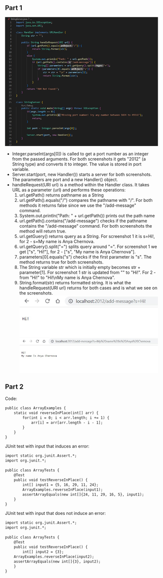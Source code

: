 ## Part 1
![Image](codeStringServer.jpg)  

* Integer.parseInt(args[0]) is called to get a port number as an integer from the passed arguments. For both screenshots it gets "2012" (a String type) and converts it to integer. The value is stored in port variable.
* Server.start(port, new Handler()) starts a server for both screenshots. The parameters are port and a new Handler() object.
* handleRequest(URI url) is a method within the Handler class. It takes URL as a parameter (url) and performs these operations:
  1. url.getPath() returns pathname as a String
  2. url.getPath().equals("/") compares the pathname with "/". For both methods it returns false since we use the "/add-message" command.
  3. System.out.println("Path: " + url.getPath()) prints out the path name
  4. url.getPath().contains("/add-message") checks if the pathname contains the "/add-message" command. For both screenshots the method will return true.
  5. url.getGuery() returns query as a String. For screenshot 1 it is s=Hi!, for 2 - s=My name is Anya Chernova.
  6. url.getQuery().split("=") splits query around "=". For screenshot 1 we get ["s", "Hi!"], for 2 - ["s", "My name is Anya Chernova"].
  7. parameters[0].equals("s") checks if the first parameter is "s". The method returns true for both screenshots.
  8. The String variable str which is initially empty becomes str + parameter[1]. For screenshot 1 str is updated from "" to "Hi!". For 2 - from "Hi!" to "Hi!\nMy name is Anya Chernova".
  9. String.format(str) returns formatted string. It is what the handleRequest(URI url) returns for both cases and is what we see on the screenshots. 
![Image](StringServer1.jpg)
![Image](StringServer2.jpg)  

## Part 2
Code:
```
public class ArrayExamples {
    static void reverseInPlace(int[] arr) {
        for(int i = 0; i < arr.length; i += 1) {
            arr[i] = arr[arr.length - i - 1];
        }
    }
}  
```  

JUnit test with input that induces an error:
```
import static org.junit.Assert.*;
import org.junit.*;

public class ArrayTests {
    @Test 
    public void testReverseInPlace() {
        int[] input1 = {5, 16, 29, 11, 24};
        ArrayExamples.reverseInPlace(input1);
        assertArrayEquals(new int[]{24, 11, 29, 16, 5}, input1);
    }
}
```   
JUnit test with input that does not induce an error:
```
import static org.junit.Assert.*;
import org.junit.*; 

public class ArrayTests {
    @Test 
    public void testReverseInPlace() {
        int[] input2 = {3};
	ArrayExamples.reverseInPlace(input2);
	assertArrayEquals(new int[]{3}, input2);
    }
}


